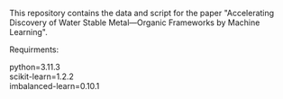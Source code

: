 This repository contains the data and script for the paper "Accelerating Discovery of Water Stable Metal—Organic Frameworks by Machine Learning".

Requirments:

python=3.11.3  
scikit-learn=1.2.2  
imbalanced-learn=0.10.1
